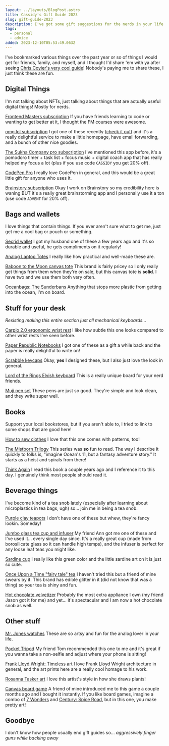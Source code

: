 ```yaml
---
layout: ../layouts/BlogPost.astro
title: Cassidy's Gift Guide 2023
slug: gift-guide-2023
description: I've got some gift suggestions for the nerds in your life!
tags:
  - personal
  - advice
added: 2023-12-10T05:53:49.063Z
---
```


I've bookmarked various things over the past year or so of things I would get for friends, family, and myself, and I thought I'd share 'em with ya after seeing [Chris Coyier's very cool guide](https://chriscoyier.net/2023/12/06/gift-guide-2023/)! Nobody's paying me to share these, I just think these are fun.

## Digital Things

I'm not talking about NFTs, just talking about things that are actually useful digital things! Mostly for nerds.

[Frontend Masters subscription](https://frontendmasters.com/)
If you have friends learning to code or wanting to get better at it, I thought the FM courses were awesome.

[omg.lol subscription](https://omg.lol/)
I got one of these recently ([check it out](https://cassidoo.omg.lol/)) and it's a really delightful service to make a little homepage, have email forwarding, and a bunch of other nice goodies.

[The Sukha Company pro subscription](https://www.thesukha.co/)
I've mentioned this app before, it's a pomodoro timer + task list + focus music + digital coach app that has really helped my focus a lot (plus if you use code `CASSIDY` you get 20% off).

[CodePen Pro](https://codepen.io/features/pro)
I really love CodePen in general, and this would be a great little gift for anyone who uses it.

[Brainstory subscription](https://www.brainstory.ai/)
Okay I work on Brainstory so my credibility here is waning BUT it's a really great brainstorming app and I personally use it a ton (use code `ADVENT` for 20% off).

## Bags and wallets

I love things that contain things. If you ever aren't sure what to get me, just get me a cool bag or pouch or something.

[Secrid wallet](https://secrid.com/)
I got my husband one of these a few years ago and it's so durable and useful, he gets compliments on it regularly!

[Analog Laptop Totes](https://analogcompany.co/en-us/collections/analog-laptop-tote)
I really like how practical and well-made these are.

[Baboon to the Moon canvas tote](https://baboontothemoon.com/products/mega-canvas-tote?variant=39698386485319\&sale=true)
This brand is fairly pricey so I only really get things from them when they're on sale, but this canvas tote is **solid**. I have two and we use them both very often.

[Oceanbags: The Sunderbans](https://oceanbags.com/collections/all/products/the-sunderbans?variant=45432422072622)
Anything that stops more plastic from getting into the ocean, I'm on board.

## Stuff for your desk

*Resisting making this entire section just all mechanical keyboards...*

[Carpio 2.0 ergonomic wrist rest](https://deltahub.io/products/carpio-ergonomic-wrist-rest)
I like how subtle this one looks compared to other wrist rests I've seen before.

[Paper Republic Notebooks](https://www.paper-republic.com/en-us/collections/paper)
I got one of these as a gift a while back and the paper is really delightful to write on!

[Scrabble keycaps](https://www.clackeys.com/scrabble)
Okay, **yes** I designed these, but I also just love the look in general.

[Lord of the Rings Elvish keyboard](https://drop.com/buy/drop-the-lord-of-the-rings-elvish-keyboard?utm_source=linkshare\&referer=EEA27B)
This is a really unique board for your nerd friends.

[Muji pen set](https://www.muji.us/collections/pens/products/smooth-gel-ink-knock-type-ballpoint-pen-0-5mm-10-pieces-set-9a63)
These pens are just so good. They're simple and look clean, and they write super well.

## Books

Support your local bookstores, but if you aren't able to, I tried to link to some shops that are good here!

[How to sew clothes](https://allwellworkshop.com/how-to-sew-clothes)
I love that this one comes with patterns, too!

[The Mistborn Trilogy](https://www.abebooks.com/9781473213692/Mistborn-Trilogy-Final-Empire-Ascension-147321369X/plp)
This series was **so** fun to read. The way I describe it quickly to folks is, "imagine Ocean's 11, but a fantasy adventure story." It starts as a heist and spirals from there!

[Think Again](https://adamgrant.net/book/think-again/)
I read this book a couple years ago and I reference it to this day. I genuinely think most people should read it.

## Beverage things

I've become kind of a tea snob lately (especially after learning about microplastics in tea bags, ugh) so... join me in being a tea snob.

[Purple clay teapots](https://zishacraftsman.com/collections/all)
I don't have one of these but whew, they're fancy lookin. Someday!

[Jumbo glass tea cup and infuser](https://www.adagio.com/teaware/jumbo_cup_and_infuser.html)
My friend Ann got me one of these and I've used it... every single day since. It's a really great cup (made from borosilicate glass so it can handle high temps), and the infuser is perfect for any loose leaf teas you might like.

[Sardine cup](https://shop.visitlisboa.com/products/cup-2)
I really like this green color and the little sardine art on it is just so cute.

[Once Upon a Time "fairy tale" tea](https://gildedcoach.com/products/once-upon-a-time)
I haven't tried this but a friend of mine swears by it. This brand has edible glitter in it (did not know that was a thing) so your tea is shiny and fun.

[Hot chocolate velvetizer](https://us.hotelchocolat.com/collections/velvetiser-hot-chocolate-maker)
Probably the most extra appliance I own (my friend Jason got it for me) and yet... it's spectacular and I am now a hot chocolate snob as well.

## Other stuff

[Mr. Jones watches](https://us.mrjoneswatches.com/)
These are so artsy and fun for the analog lover in your life.

[Pocket Tripod](https://pocket-tripod.com/)
My friend Tom recommended this one to me and it's great if you wanna take a non-selfie and adjust where your phone is sitting!

[Frank Lloyd Wright: Timeless art](https://spoke-art.com/collections/frank-lloyd-wright-timeless)
I love Frank Lloyd Wright architecture in general, and the art prints here are a really cool homage to his work.

[Rosanna Tasker art](https://www.rosannatasker.com/shop/giclee-prints)
I love this artist's style in how she draws plants!

[Canvas board game](https://boardgamegeek.com/boardgame/290236/canvas)
A friend of mine introduced me to this game a couple months ago and I bought it instantly. If you like board games, imagine a combo of [7 Wonders](https://boardgamegeek.com/boardgame/68448/7-wonders) and [Century: Spice Road](https://boardgamegeek.com/boardgame/209685/century-spice-road), but in this one, you make pretty art!

## Goodbye

I don't know how people usually end gift guides so... *aggressively finger guns while backing away*
